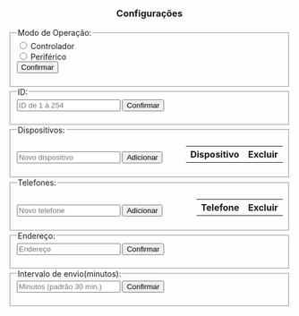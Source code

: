 <center>
    <h3>Configurações</h3>
</center>

<fieldset id="device_mode_filedset">
    <legend>Modo de Operação:</legend>
    <form target="_top" action="/set/mode" id="mode" method="POST">
        <input type="radio" id="controller" name="mode" value="controller">
        <label for="controller">Controlador</label><br>
        <input type="radio" id="peripheral" name="mode" value="peripheral">
        <label for="peripheral">Periférico</label><br>
        <input onclick="redirect();" type="submit" value="Confirmar">
    </form>
</fieldset>

<fieldset id="peripheral_id_fieldset">
    <legend>ID:</legend>
    <form target="_top" action="/set/id" id="mode" method="POST">
        <input type="text" name="id" id="id" placeholder="ID de 1 à 254" pattern="([1-9]|[1-9][0-9]|1[0-9][0-9]|2[0-4][0-9]|25[0-4])$">
        <input onclick="redirect();" type="submit" value="Confirmar">
    </form>
</fieldset>

<fieldset id="devices-fieldset">
    <legend>Dispositivos:</legend>
    <div style="width: 100%; display: table;">
        <div style="display: table-row">
            <div style="width: 600px; display: table-cell;">
            <form target="_top" action="/add/device" id="mode" method="POST">
                <input type="text" name="device" id="device" placeholder="Novo dispositivo" pattern="([1-9]|[1-9][0-9]|1[0-9][0-9]|2[0-4][0-9]|25[0-4])$">
                <input onclick="redirect();" type="submit" value="Adicionar">
            </form>
            </div>
            <div id="devices-div" style="display: table-cell;">
                <table id="devices-table">
                    <tr>
                        <th>Dispositivo</th>
                        <th>Excluir</th>
                    </tr>
                </table>
            </div>
        </div>
    </div>
</fieldset>

<fieldset id="phone_number_fieldset">
    <legend>Telefones:</legend>
    <div style="width: 100%; display: table;">
        <div style="display: table-row">
            <div style="width: 600px; display: table-cell;">
            <form target="_top" action="/add/phone" id="mode" method="POST">
                <input type="tel" name="phone" id="phone" placeholder="Novo telefone" pattern="^\(?(?:[14689][1-9]|2[12478]|3[1234578]|5[1345]|7[134579])\)? ?(?:[2-8]|9[1-9])[0-9]{3}\-?[0-9]{4}$">
                <input onclick="redirect();" type="submit" value="Adicionar">
            </form>
            </div>
            <div id="phones-div" style="display: table-cell;">
                <table id="phones-table">
                    <tr>
                        <th>Telefone</th>
                        <th>Excluir</th>
                    </tr>
                </table>
            </div>
        </div>
    </div>
</fieldset>

<fieldset id="local_fieldset">
    <legend>Endereço:</legend>
    <form target="_top" action="/set/local" id="local" method="POST">
        <input type="text" name="local" id="local_address" placeholder="Endereço">
        <input onclick="redirect();" type="submit" value="Confirmar">
    </form>
</fieldset>

<fieldset id="interval_fieldset">
    <legend>Intervalo de envio(minutos):</legend>
    <form target="_top" action="/set/interval" id="interval" method="POST">
        <input type="text" name="interval" id="interval_field" placeholder="Minutos (padrão 30 min.)" pattern="^[1-9][0-9]*$">
        <input onclick="redirect();" type="submit" value="Confirmar">
    </form>
</fieldset>
